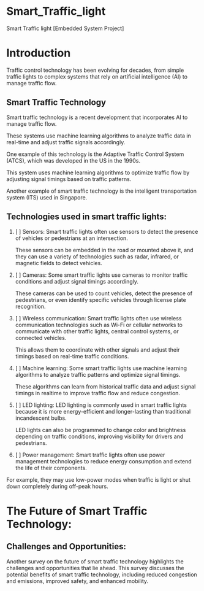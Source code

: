 # Smart_Traffic_light
Smart Traffic light [Embedded System Project]

# Introduction

Traffic control technology has been evolving for decades, from simple traffic lights to complex systems that rely on artificial intelligence (AI) to manage traffic flow.

## Smart Traffic Technology

Smart traffic technology is a recent development that incorporates AI to manage traffic flow.

These systems use machine learning algorithms to analyze traffic data in real-time and adjust
traffic signals accordingly.

One example of this technology is the Adaptive Traffic Control System (ATCS), which was
developed in the US in the 1990s.

This system uses machine learning algorithms to optimize traffic flow by adjusting signal
timings based on traffic patterns.

Another example of smart traffic technology is the intelligent transportation system (ITS) used
in Singapore.


## Technologies used in smart traffic lights:
1. [ ] Sensors: Smart traffic lights often use sensors to detect the presence of vehicles or pedestrians at an intersection.

     These sensors can be embedded in the road or mounted above it, and they can use a variety of technologies such as radar, infrared, or magnetic fields to          detect vehicles.

2. [ ] Cameras: Some smart traffic lights use cameras to monitor traffic conditions and adjust signal timings accordingly.

     These cameras can be used to count vehicles, detect the presence of pedestrians, or
     even identify specific vehicles through license plate recognition.

3. [ ] Wireless communication: Smart traffic lights often use wireless communication
technologies such as Wi-Fi or cellular networks to communicate with other traffic lights,
central control systems, or connected vehicles.

     This allows them to coordinate with other signals and adjust their timings based on
     real-time traffic conditions.

4. [ ] Machine learning: Some smart traffic lights use machine learning algorithms to analyze
traffic patterns and optimize signal timings.

      These algorithms can learn from historical traffic data and adjust signal timings in realtime to improve traffic flow and reduce congestion.

5. [ ] LED lighting: LED lighting is commonly used in smart traffic lights because it is more
       energy-efficient and longer-lasting than traditional incandescent bulbs.

      LED lights can also be programmed to change color and brightness depending on
      traffic conditions, improving visibility for drivers and pedestrians.

6. [ ] Power management: Smart traffic lights often use power management technologies to
reduce energy consumption and extend the life of their components.

For example, they may use low-power modes when traffic is light or shut down completely during off-peak hours.

# The Future of Smart Traffic Technology:

## Challenges and Opportunities:
Another survey on the future of smart traffic technology highlights the challenges and
opportunities that lie ahead. This survey discusses the potential benefits of smart traffic
technology, including reduced congestion and emissions, improved safety, and enhanced
mobility.

